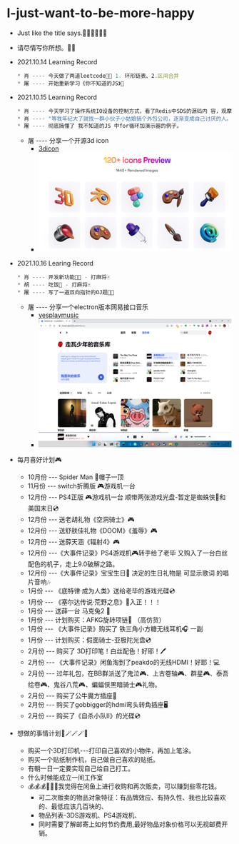 # I-just-want-to-be-more-happy
* Just like the title says.👨‍💻👨‍💻👨‍💻
* 请尽情写你所想。🐱‍🏍

* 2021.10.14 Learning Record
    ```javascript
    * 肖 ---- 今天做了两道leetcode👨‍💻 1. 环形链表、2.区间合并
    * 屠 ---- 开始重新学习《你不知道的JS》📔
    ```
* 2021.10.15 Learning Record
    ```javascript
    * 肖 ---- 今天学习了操作系统IO设备的控制方式，看了Redis中SDS的源码内 容，观摩了SDS基本API的源码。
    * 肖 ---- "等我年纪大了就找一群小伙子小姑娘搞个外包公司，逐渐变成自己讨厌的人。"
    * 屠 ---- 彻底搞懂了 我不知道的JS 中for循环加演示器的例子。
    ```
  * 屠 ---- 分享一个开源3d icon
    * [3dicon]("https://3dicons.co/")
    * ![icon nothing](./assets/imgs/3dicon.png)

* 2021.10.16 Learing Record
    ```javascript
    * 肖 ---- 开发新功能👨‍💻 - 打麻将🀄
    * 胡 ---- 吃饭🍚 - 打麻将🀄
    * 屠 ---- 写了一道双向指针的OJ题👨‍💻
    ```
    * 屠 ---- 分享一个electron版本网易接口音乐
        * [yesplaymusic]("https://github.com/qier222/YesPlayMusic")
        * ![yesplaymusic yesplaymusic](./assets/imgs/yesplaymusic.png)

* 每月喜好计划🎮
	* 10月份 --- Spider Man 🧢帽子一顶
	* 11月份 --- switch折腾版 🎮游戏机一台
	* 12月份 --- PS4正版 🎮游戏机一台 顺带两张游戏光盘-暂定是蜘蛛侠📀和美国末日💿
	* 12月份 --- 送老胡礼物《空洞骑士》🎮
	* 12月份 --- 送舒肤佳礼物《DOOM》《羞辱》🎮
	* 12月份 --- 送薛天涵《辐射4》🎮
	* 12月份 ---《大事件记录》PS4游戏机🎮转手给了老毕 又购入了一台白丝配色的机子，走上9.0破解之路。
	* 12月份 ---《大事件记录》宝宝生日🎂 决定的生日礼物是 可显示歌词 的唱片音响🎶
	* 1月份 --- 《底特律·成为人类》送给老毕的游戏光碟💿
	* 1月份 --- 《塞尔达传说·荒野之息》💽入正！！！
	* 1月份 --- 送薛一台 马克兔2 🤖
	* 1月份 --- 计划购买：AFKG旋转项链📿 （高仿货）
	* 1月份 --- 《大事件记录》购买了 铁三角小方糖无线耳机🎧 一副
	* 1月份 --- 计划购买：假面骑士-亚极陀光盘💿
	* 2月份 --- 购买了 3D打印笔！白丝配色！好耶！🖊
	* 2月份 --- 《大事件记录》闲鱼淘到了peakdo的无线HDMI！好耶！💻
	* 2月份 --- 过年礼包，在BB群派送了鬼泣🎮、上古卷轴🎮、群星🎮、泰吾绘卷🎮、鬼谷八荒🎮、蝙蝠侠黑暗骑士🎮礼物。
	* 2月份 --- 购买了公牛魔方插座🔋
	* 2月份 --- 购买了gobbigger的hdmi弯头转角插座🖥️
	* 2月份 --- 购买了《自杀小队Ⅱ》的光碟💿
	
* 想做的事情计划🦾🪄🪄🪄🔮
	* 购买一个3D打印机---打印自己喜欢的小物件，再加上笔涂。
	* 购买一个贴纸制作机，自己做自己喜欢的贴纸。
	* 有朝一日一定要实现自己给自己打工。
	* 什么时候能成立一间工作室
	* 💰💰💰🤑🤑🤑我觉得在闲鱼上进行收购和再次贩卖，可以赚到些零花钱。
		* 可二次贩卖的物品对象特征：有品牌效应、有持久性、我也比较喜欢的、最低应该几百块的、
		* 物品列表-3DS游戏机、PS4游戏机、
		* 同时需要了解邮寄上如何节约费用,最好物品对象价格可以无视邮费开销。
